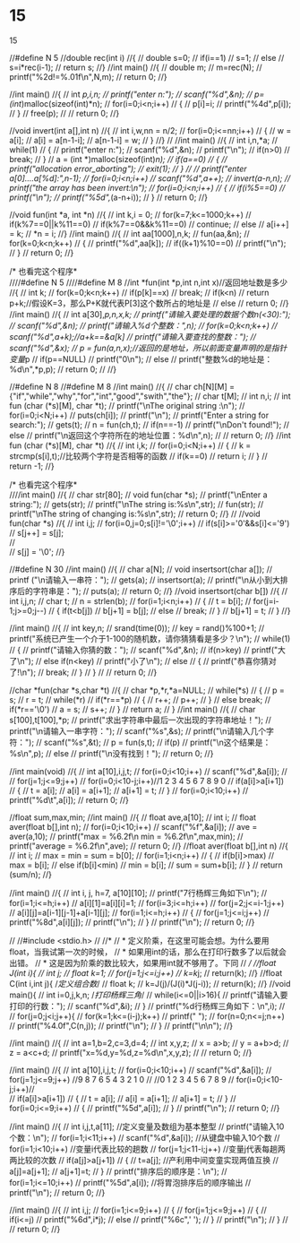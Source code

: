 # 15
15

//#define N 5
//double rec(int i)
//{
//   double s=0;
//   if(i==1)
//	   s=1;
//   else
//	   s=i*rec(i-1);
//   return s;
//}
//int main()
//{
//   double m;
//   m=rec(N);
//   printf("%2d!=%.01f\n",N,m);
//	return 0;
//}







//int main()
//{
//	  int *p,i,n;
//	  printf("enter n:");
//	  scanf("%d",&n);
//	  p=(int*)malloc(sizeof(int)*n);
//      for(i=0;i<n;i++)
//	  {
//	     p[i]=i;
//	     printf("%4d",p[i]);
//	  }
//	  free(p);
//
//   return 0;
//}

//void invert(int a[],int n)
//{
//  int i,w,nn = n/2;
//  for(i=0;i<=nn;i++)
//  {
//    w = a[i];
//	a[i] = a[n-1-i];
//	a[n-1-i] = w;
//  }
//}
//
//int main()
//{
//   int i,n,*a;
//   while(1)
//   {
//      printf("enter n:");
//      scanf("%d",&n);
//      printf("\n");
//      if(n>0)
//        break;
//   }
//   a = (int *)malloc(sizeof(int)*n);
//   if(a==0)
//   {
//      printf("allocation error_aborting");
//      exit(1);
//   }
//
//   printf("enter a[0]....a[%d]:",n-1);
//   for(i=0;i<n;i++)
//      scanf("%d",a++);
//   invert(a-n,n);
//  printf("the array has been invert:\n");
//  for(i=0;i<n;i++)
//  {
//     if(i%5==0)
//		 printf("\n");
//      printf("%5d",*(a-n+i));
//  }
//    return 0;
//}

//void fun(int *a, int *n)
//{
//   int k,i = 0;
//   for(k=7;k<=1000;k++)
//	   if(k%7==0||k%11==0)
//         if(k%7==0&&k%11==0)
//			 continue;
//		 else
//			 a[i++] = k;
//   *n = i;
//}
//int main()
//{
//	int aa[1000],n,k;
//	fun(aa,&n);
//	for(k=0;k<n;k++)
//	{
//	  printf("%d",aa[k]);
//	 if((k+1)%10==0)
//       printf("\n");
//	}
//  return 0;
//}


/* 也看完这个程序*\
////#define  N 5
////#define  M 8
//int *fun(int *p,int n,int x)//返回地址数是多少
//{
//	   int k;
//	   for(k=0;k<n;k++)
//		   if(p[k]==x)
//			   break;
//	   if(k<n)
//		   return p+k;//假设K=3，那么P+K就代表P[3]这个数所占的地址是
//	   else
//		   return 0;
//}
//int main()
//{
//    int a[30],*p,n,x,k;
//	printf("请输入要处理的数据个数n(<30):");
//	scanf("%d",&n);
//	printf("请输入%d个整数：",n);
//	for(k=0;k<n;k++)
//		scanf("%d",a+k);//a+k==&a[k]
//	printf("请输入要查找的整数：");
//	scanf("%d",&x);
//	p = fun(a,n,x);//返回的是地址，所以前面变量声明的是指针变量*p
//	if(p==NULL)
//		printf("0\n");
//	else
//		printf("整数%d的地址是：%d\n",*p,p);
//	return 0;
//
//}



//#define N 8
//#define M 8
//int main()
//{
//	char ch[N][M] = {"if","while","why","for","int","good","swith","the"};
//	char t[M];
//	int n,i;
//	int fun (char (*s)[M], char *t);
//	printf("\nThe original string :\n");
//	for(i=0;i<N;i++)
//		puts(ch[i]);
//	printf("\n");
//	printf("Enter a string for search:");
//	gets(t);
//	n = fun(ch,t);
//	if(n==-1)
//		printf("\nDon't found!");
//	else
//		printf("\n返回这个字符所在的地址位置：%d\n",n);
//
//   return 0;
//}
//int fun (char (*s)[M], char *t)
//{
//    int i,k;
//	for(i=0;i<N;i++)
//	{
//		k = strcmp(s[i],t);//比较两个字符是否相等的函数
//		if(k==0)
//			return i;
//	}
//			return -1;
//}

/* 也看完这个程序*\
////int main()
//{
//	char str[80];
//	void fun(char *s);
//	printf("\nEnter a string:");
//	gets(str);
//    printf("\nThe string is:%s\n",str);
//	fun(str);
//	printf("\nThe string of changing is:%s\n",str);
//	return 0;
//}
//
//void fun(char *s)
//{
//    int i,j;
//	for(i=0,j=0;s[i]!='\0';i++)
//		if(s[i]>='0'&&s[i]<='9') 
//			s[j++] = s[j];      
//	                            
//	   s[j] = '\0';
//}


//#define N 30 
//int main()
//{
//	char a[N];
//	void insertsort(char a[]);
//	printf ("\n请输入一串符：");
//	gets(a);
//	insertsort(a);
//	printf("\n从小到大排序后的字符串是：");
//	puts(a);
//    return 0;
//}
//void insertsort(char b[])
//{
//    int i,j,n;
//	char t;
//	n = strlen(b);
//	for(i=1;i<n;i++)
//	{
//	  t = b[i];
//	 for(j=i-1;j>=0;j--)
//		{ if(t<b[j])
//			 b[j+1] = b[j];
//		 else 
//			 break;
//	    }
//	 b[j+1] = t;
//	}
//}

//int main()
//{
//	int key,n;
//	srand(time(0));
//	key = rand()%100+1;
//	printf("系统已产生一个介于1-100的随机数，请你猜猜看是多少？\n");
//	while(1)
//	{
//		   printf("请输入你猜的数：");
//		  scanf("%d",&n);
//		if(n>key)
//		  printf("大了\n");
//		else if(n<key)
//		   printf("小了\n");
//		else
//		{
//		  printf("恭喜你猜对了!\n");
//		  break;
//		}
//	}
//
//   return 0;
//}







//char *fun(char *s,char *t)
//{
//	char *p,*r,*a=NULL;
//	while(*s)
//	{
//	   p = s;
//	   r = t;
//	   while(*r)
//	      if(*r==*p)
//		  {
//		    r++;
//			p++;
//		  }
//		  else break;
//     if(*r=='\0')
//		 a = s;
//	     s++;
//	}
//   return a;
//	}
//int main()
//{
//	char s[100],t[100],*p;
//	printf("求出字符串中最后一次出现的字符串地址！");
//	printf("\n请输入一串字符：");
//	scanf("%s",&s);
//	printf("\n请输入几个字符：");
//	scanf("%s",&t);
//	p = fun(s,t);
//	if(p)
//		printf("\n这个结果是：%s\n",p);
//	else
//		printf("\n没有找到！");
//   return 0;
//}


//int main(void)
//{
//	int a[10],i,j,t;
//	for(i=0;i<10;i++)
//		scanf("%d",&a[i]);
//
//	for(j=1;j<=9;j++)
//	   for(i=0;i<10-j;i++)//1 2 3 4 5  6 7 8 9 0 
//		   if(a[i]>a[i+1])
//		   {
//			   t = a[i];
//			   a[i] = a[i+1];
//			   a[i+1] = t;
//	       }
//       for(i=0;i<10;i++)
//		   printf("%d\t",a[i]);
//   return 0;
//}

//float sum,max,min;
//int main()
//{
//	float ave,a[10];
//	int i;
//	float aver(float b[],int n);
//	for(i=0;i<10;i++)
//		scanf("%f",&a[i]);
//	ave = aver(a,10);
//	printf("max = %6.2f\n min = %6.2f\n",max,min);
//	printf("average = %6.2f\n",ave);
//	return 0;
//}
//float aver(float b[],int n)
//{
//	int i;
//	max = min = sum = b[0];
//	for(i=1;i<n;i++)
//	{
//	   if(b[i]>max)
//	      max = b[i];
//	   else if(b[i]<min)
//		   min = b[i];
//	   sum = sum+b[i];
//	}
//	return (sum/n);
//}

//int main()
//{
//    int i, j, h=7, a[10][10];
//    printf("7行杨辉三角如下\n");
//    for(i=1;i<=h;i++)
//        a[i][1]=a[i][i]=1;
//    for(i=3;i<=h;i++)
//        for(j=2;j<=i-1;j++)
//          a[i][j]=a[i-1][j-1]+a[i-1][j];
//    for(i=1;i<=h;i++)
//	 {
//        for(j=1;j<=i;j++)
//            printf("%8d",a[i][j]);
//        printf("\n"); 
//      }
//    printf("\n");
//	return 0;
//}


//
//#include <stdio.h>
//
//* 
// * 定义阶乘，在这里可能会想。为什么要用float，当我试第一次的时候，
// * 如果用int的话，那么在打印行数多了以后就会出错。
// * 这是因为阶乘的数比较大，如果用int就不够用了。下同
// */
//float J(int i){
//    int j;
//    float k=1;
//    for(j=1;j<=i;j++)
//        k=k*j;
//    return(k);
//}
//float C(int i,int j){  /*定义组合数*/
//    float k;
//    k=J(j)/(J(i)*J(j-i));
//    return(k);
//}
//void main(){
//    int i=0,j,k,n;  /*打印杨辉三角*/ 
//    while(i<=0||i>16){
//        printf("请输入要打印的行数：");
//        scanf("%d",&i);
//    }
//    printf("%d行杨辉三角如下：\n",i);
//
//    for(j=0;j<i;j++){
//        for(k=1;k<=(i-j);k++)
//            printf("  ");
//        for(n=0;n<=j;n++)
//            printf("%4.0f",C(n,j));
//        printf("\n");
//    }
//    printf("\n\n");
//}

//int main()
//{
//	int a=1,b=2,c=3,d=4;
//	int x,y,z;
//	x = a>b;
//	y = a+b>d;
//	z = a<c+d;
//	printf("x=%d,y=%d,z=%d\n",x,y,z);
//
//  return 0;
//}

//int main()
//{
//	int a[10],i,j,t;
//	for(i=0;i<10;i++)
//	    scanf("%d",&a[i]);
//	for(j=1;j<=9;j++)    //9 8 7 6 5 4 3 2 1 0
//	                     //0 1 2 3 4 5 6 7 8 9 
//		for(i=0;i<10-j;i++)//  
//            if(a[i]>a[i+1]) 
//			{
//			  t = a[i];
//			  a[i] = a[i+1];
//			  a[i+1] = t;
//			}
//        for(i=0;i<=9;i++)
//		{
//		  printf("%5d",a[i]);
//		}
//		printf("\n");
//	return 0;
//}

//int main()
//{
//    int i,j,t,a[11];    //定义变量及数组为基本整型
//    printf("请输入10个数：\n");
//    for(i=1;i<11;i++)
//        scanf("%d",&a[i]);    //从键盘中输入10个数
//    for(i=1;i<10;i++)    //变量i代表比较的趟数
//        for(j=1;j<11-i;j++)    //变量j代表每趟两两比较的次数
//            if(a[j]>a[j+1])
//            {
//                t=a[j];    //产利用中间变童实现两值互换
//                a[j]=a[j+1];
//                a[j+1]=t;
//            }
//            printf("排序后的顺序是：\n");
//            for(i=1;i<=10;i++)
//                printf("%5d",a[i]);    //将胃泡排序后的顺序输出
//        printf("\n");
//    return 0;
//}

//int main()
//{
//	int i,j;
//	for(i=1;i<=9;i++)
//	{
//	  for(j=1;j<=9;j++)
//	  {
//		  if(i<=j)
//	      printf("%6d",i*j);
//		  else
//		   printf("%6c",' ');
//		  }
//	  printf("\n");
//	}
//
//	return 0;
//}
